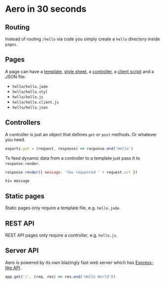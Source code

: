 # Aero in 30 seconds

## Routing
Instead of routing `/hello` via code you simply create a `hello` directory inside `pages`.

## Pages
A page can have a [template](Templates.md), [style sheet](Styles.md), a [controller](Controllers.md), a [client script](Scripts.md) and a JSON file:

* `hello/hello.jade`
* `hello/hello.styl`
* `hello/hello.js`
* `hello/hello.client.js`
* `hello/hello.json`

## Controllers
A controller is just an object that defines `get` or `post` methods. Or whatever you need.

```js
exports.get = (request, response) => response.end('Hello')
```

To feed dynamic data from a controller to a template just pass it to `response.render`.

```js
response.render({ message: 'You requested ' + request.url })
```

```jade
h1= message
```

## Static pages
Static pages only require a template file, e.g. `hello.jade`.

## REST API
REST API pages only require a controller, e.g. `hello.js`.

## Server API
Aero is powered by its own blazingly fast web server which has [Express-like API](API.md).

```js
app.get('/', (req, res) => res.end('Hello World'))
```